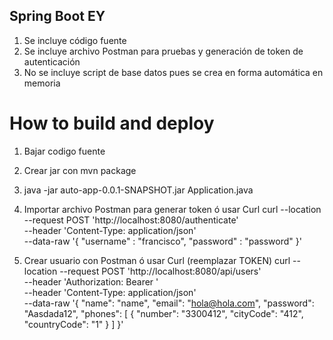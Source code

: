 ## Spring Boot EY

1. Se incluye código fuente
2. Se incluye archivo Postman para pruebas y generación de token de autenticación
3. No se incluye script de base datos pues se crea en forma automática en memoria

# How to build and deploy
1. Bajar codigo fuente
2. Crear jar con mvn package
3. java -jar auto-app-0.0.1-SNAPSHOT.jar Application.java
4. Importar archivo Postman para generar token ó usar Curl
curl --location --request POST 'http://localhost:8080/authenticate' \
--header 'Content-Type: application/json' \
--data-raw '{
    "username" : "francisco",
    "password" : "password"
}'

5. Crear usuario con Postman ó usar Curl (reemplazar TOKEN)
curl --location --request POST 'http://localhost:8080/api/users' \
--header 'Authorization: Bearer <TOKEN>' \
--header 'Content-Type: application/json' \
--data-raw '{
    "name": "name",
    "email": "hola@hola.com",
    "password": "Aasdada12",
    "phones": [
        {
            "number": "3300412",
            "cityCode": "412",
            "countryCode": "1"
        }
    ]
}'

